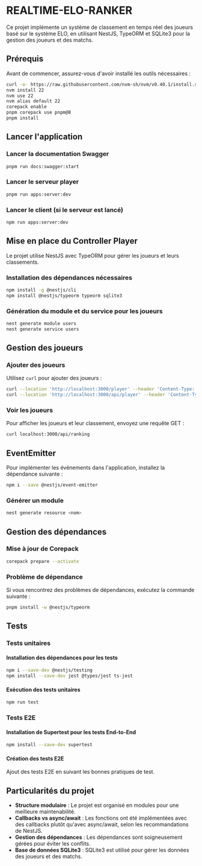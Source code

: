 # REALTIME-ELO-RANKER

Ce projet implémente un système de classement en temps réel des joueurs basé sur le système ELO, en utilisant NestJS, TypeORM et SQLite3 pour la gestion des joueurs et des matchs.

## Prérequis

Avant de commencer, assurez-vous d'avoir installé les outils nécessaires :

```bash
curl -o- https://raw.githubusercontent.com/nvm-sh/nvm/v0.40.1/install.sh | bash
nvm install 22
nvm use 22
nvm alias default 22
corepack enable
pnpm corepack use pnpm@8
pnpm install
```

## Lancer l'application

### Lancer la documentation Swagger

```bash
pnpm run docs:swagger:start
```

### Lancer le serveur player

```bash
pnpm run apps:server:dev
```

### Lancer le client (si le serveur est lancé)

```bash
npm run apps:server:dev
```

## Mise en place du Controller Player

Le projet utilise NestJS avec TypeORM pour gérer les joueurs et leurs classements.

### Installation des dépendances nécessaires

```bash
npm install -g @nestjs/cli
npm install @nestjs/typeorm typeorm sqlite3
```

### Génération du module et du service pour les joueurs

```bash
nest generate module users
nest generate service users
```

## Gestion des joueurs

### Ajouter des joueurs

Utilisez `curl` pour ajouter des joueurs :

```bash
curl --location 'http://localhost:3000/player' --header 'Content-Type: application/json' --data '{ "id" : "Yannis", "rank" : 2 }'
curl --location 'http://localhost:3000/api/player' --header 'Content-Type: application/json' --data '{ "id" : "Kévin", "rank" : 99 }'
```

### Voir les joueurs

Pour afficher les joueurs et leur classement, envoyez une requête GET :

```bash
curl localhost:3000/api/ranking
```

## EventEmitter

Pour implémenter les événements dans l'application, installez la dépendance suivante :

```bash
npm i --save @nestjs/event-emitter
```

### Générer un module

```bash
nest generate resource <nom>
```

## Gestion des dépendances

### Mise à jour de Corepack

```bash
corepack prepare --activate
```

### Problème de dépendance

Si vous rencontrez des problèmes de dépendances, exécutez la commande suivante :

```bash
pnpm install -w @nestjs/typeorm
```

## Tests

### Tests unitaires

#### Installation des dépendances pour les tests

```bash
npm i --save-dev @nestjs/testing
npm install --save-dev jest @types/jest ts-jest
```

#### Exécution des tests unitaires

```bash
npm run test
```

### Tests E2E

#### Installation de Supertest pour les tests End-to-End

```bash
npm install --save-dev supertest
```

#### Création des tests E2E

Ajout des tests E2E en suivant les bonnes pratiques de test.

## Particularités du projet

- **Structure modulaire** : Le projet est organisé en modules pour une meilleure maintenabilité.
- **Callbacks vs async/await** : Les fonctions ont été implémentées avec des callbacks plutôt qu'avec async/await, selon les recommandations de NestJS.
- **Gestion des dépendances** : Les dépendances sont soigneusement gérées pour éviter les conflits.
- **Base de données SQLite3** : SQLite3 est utilisé pour gérer les données des joueurs et des matchs.

